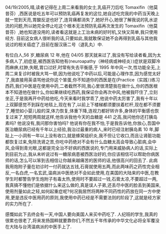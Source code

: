 04/19/2005,晴,读者记得在上周二来看我的女士,乳癌开刀后吃 Tomaxifin（他莫昔芬）,西医说是吃五年可以预防乳癌再复发的这位,她自述吃完我的中药当天晚上就一觉到天亮,胃酸反逆也好了,连背痛都消失了,她好开心,她很了解我说的乳水逆流的问题,所以她完全停止吃这个根本无法预防乳癌再次发生的 Tomaxifin（他莫昔芬）,她也知道没用的,读者看这就是上工治未病的好时机,又快又简单,我只使用经方. 目前这女病人很听我的话,只要如此,我就敢保证她不会再得到乳癌与其他我说过的相关癌症了,目前在服汉唐二号（退乳丸）中.

有位白人,56 岁,糖尿病 12 年,他在 04/05 那天就来过了,我没有写给读者看,因为太多病人了,初症是,被西医告知他有(neuroapathy（神经病或神经炎）)症状是双脚冷而麻痹,红肿,失眠,胃口过好,时常有失去平衡感,于 1995 年中风一次,性功能全无,上周二来复诊时被我大骂一顿,因为他说吃了中药以后,可能是心理作祟,因为感觉太好了,我直接用英语骂他说你这个笨蛋,你不知道你的西医是在(Practice（实践）)练习西药,我们中医是在使用中药,二者截然不同,我心里很清楚我在做什么,你的西医根本不知道他在做什么,你如果继续吃西药,我保证你会再次中风,他被我吓住了,立刻坐正,于是我再开中药给他吃,今天来看时我学乖了,他说中药太厉害了,我有十年以上双脚感觉不到踩在地毯上,现在有了,以前上下楼梯都须要扶着栏杆,现在都不须要了,睡觉如小婴儿般的深,体力恢复,体重下降,连视力都好转许多,身体的平衡感也恢复过来了,短短两周就这样,他告诉我他今天的血糖是 441 之高,我问他你还打胰岛素吗? 他说没有,我问那你害怕吗? 他说有你在我不怕,于是我告诉他,你放心,吾国中医治糖尿病已经有千年以上经验,我治过最重的病人,来时已经注射胰岛素 10 年,脚趾上一小洞有一年以上没有收口,就是蜂窝组织炎,我不但让它收口,而且让肾脏功能都恢复过来,免除洗肾之苦,你吃中药绝对不会有什么血糖太高会导致心脏病,会中风,会得到青光眼,这都是完全治不好病的西医说的,专门用来威胁病人的话,实际上到目前为止,我从未听说过有一糖尿病患被西医治好的,你应该相信可以帮助你病医师的话,怎么可以笨到去相信让你越来越痛苦的医师的话,他很高兴的回去了. 此病我用炮附子量在初诊时一付药就达五钱,石膏就使用五两,而此两味药之药性完全相反,一名白虎,一名玄武,温病派中医绝对不会如此使用,在美国的大陆来的中医,在教学生时都警告学生炮附子有毒太热,使用时不要超过一钱,石膏太凉,不要超过一两,我真搞不懂他们是依据什么来这么做的,真是误人子弟,还丢尽中医的脸丢到美国来,使用剂量如此之轻,如何起重症呢?何况我居然将两种不同药性的药放在同一方中使用,更是违反中医用药的原则,我使用中药已经是不需要法则的阶段了,这就是经方家的实力所在了.

感慨如此下去终会有一天,中国人要向美国人来买中药吃了. 人纪班的学生,我真的很累也很老了,将来发扬国粹就要靠你们,不然五千年传承的中华文化必将全军覆没在大陆与台湾温病派的中医手上了.
